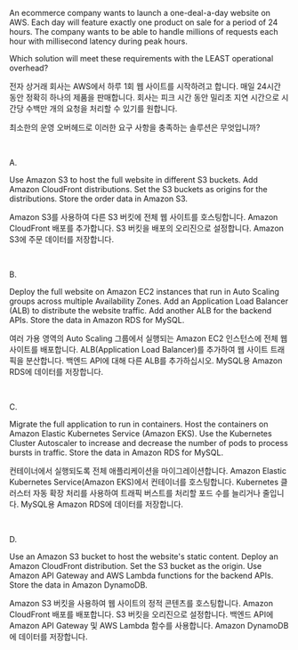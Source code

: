 An ecommerce company wants to launch a one-deal-a-day website on AWS. Each day will feature exactly one product on sale for a period of 24 hours. The company wants to be able to handle millions of requests each hour with millisecond latency during peak hours.

Which solution will meet these requirements with the LEAST operational overhead?

전자 상거래 회사는 AWS에서 하루 1회 웹 사이트를 시작하려고 합니다. 매일 24시간 동안 정확히 하나의 제품을 판매합니다. 회사는 피크 시간 동안 밀리초 지연 시간으로 시간당 수백만 개의 요청을 처리할 수 있기를 원합니다.

최소한의 운영 오버헤드로 이러한 요구 사항을 충족하는 솔루션은 무엇입니까?

​

A.

Use Amazon S3 to host the full website in different S3 buckets. Add Amazon CloudFront distributions. Set the S3 buckets as origins for the distributions. Store the order data in Amazon S3.

Amazon S3를 사용하여 다른 S3 버킷에 전체 웹 사이트를 호스팅합니다. Amazon CloudFront 배포를 추가합니다. S3 버킷을 배포의 오리진으로 설정합니다. Amazon S3에 주문 데이터를 저장합니다.

​

B.

Deploy the full website on Amazon EC2 instances that run in Auto Scaling groups across multiple Availability Zones. Add an Application Load Balancer (ALB) to distribute the website traffic. Add another ALB for the backend APIs. Store the data in Amazon RDS for MySQL.

여러 가용 영역의 Auto Scaling 그룹에서 실행되는 Amazon EC2 인스턴스에 전체 웹 사이트를 배포합니다. ALB(Application Load Balancer)를 추가하여 웹 사이트 트래픽을 분산합니다. 백엔드 API에 대해 다른 ALB를 추가하십시오. MySQL용 Amazon RDS에 데이터를 저장합니다.

​

C.

Migrate the full application to run in containers. Host the containers on Amazon Elastic Kubernetes Service (Amazon EKS). Use the Kubernetes Cluster Autoscaler to increase and decrease the number of pods to process bursts in traffic. Store the data in Amazon RDS for MySQL.

컨테이너에서 실행되도록 전체 애플리케이션을 마이그레이션합니다. Amazon Elastic Kubernetes Service(Amazon EKS)에서 컨테이너를 호스팅합니다. Kubernetes 클러스터 자동 확장 처리를 사용하여 트래픽 버스트를 처리할 포드 수를 늘리거나 줄입니다. MySQL용 Amazon RDS에 데이터를 저장합니다.

​

D.

Use an Amazon S3 bucket to host the website's static content. Deploy an Amazon CloudFront distribution. Set the S3 bucket as the origin. Use Amazon API Gateway and AWS Lambda functions for the backend APIs. Store the data in Amazon DynamoDB.

Amazon S3 버킷을 사용하여 웹 사이트의 정적 콘텐츠를 호스팅합니다. Amazon CloudFront 배포를 배포합니다. S3 버킷을 오리진으로 설정합니다. 백엔드 API에 Amazon API Gateway 및 AWS Lambda 함수를 사용합니다. Amazon DynamoDB에 데이터를 저장합니다.